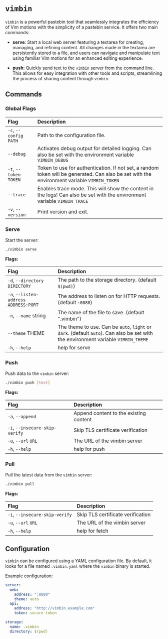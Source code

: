 # `vimbin`

`vimbin` is a powerful pastebin tool that seamlessly integrates the efficiency of Vim motions with the simplicity of a pastebin service. It offers two main commands:

- **serve**: Start a local web server featuring a textarea for creating, managing, and refining content. All changes made in the textarea are persistently stored to a file, and users can navigate and manipulate text using familiar Vim motions for an enhanced editing experience.

- **push**: Quickly send text to the `vimbin` server from the command line. This allows for easy integration with other tools and scripts, streamlining the process of sharing content through `vimbin`.

## Commands

### Global Flags

| Flag                    | Description                                                                                                                                 |
| :---------------------- | :------------------------------------------------------------------------------------------------------------------------------------------ |
| `-c`, `--config` `PATH` | Path to the configuration file.                                                                                                             |
| `--debug`               | Activates debug output for detailed logging. Can also be set with the environment variable `VIMBIN_DEBUG`                                   |
| `-t`, `--token` `TOKEN` | Token to use for authentication. If not set, a random token will be generated. Can also be set with the environment variable `VIMBIN_TOKEN` |
| `--trace`               | Enables trace mode. This will show the content in the logs! Can also be set with the environment variable `VIMBIN_TRACE`                    |
| `-v`, `--version`       | Print version and exit.                                                                                                                     |

### Serve

Start the server:

```bash
./vimbin serve
```

**Flags:**

| Flag                                    | Description                                                                                                                        |
| :-------------------------------------- | :--------------------------------------------------------------------------------------------------------------------------------- |
| `-d`, `--directory` `DIRECTORY`         | The path to the storage directory. (default `$(pwd)`)                                                                              |
| `-a`, `--listen-address` `ADDRESS:PORT` | The address to listen on for HTTP requests. (default `:8080`)                                                                      |
| `-n`, `--name` string                   | The name of the file to save. (default ".vimbin")                                                                                  |
| `--theme` THEME                         | The theme to use. Can be `auto`, `light` or `dark`. (default `auto`). Can also be set with the environment variable `VIMBIN_THEME` |
| `-h`, `--help`                          | help for serve                                                                                                                     |

### Push

Push data to the `vimbin` server:

```bash
./vimbin push [text]
```

**Flags:**

| Flag                           | Description                            |
| :----------------------------- | :------------------------------------- |
| `-a`, `--append`               | Append content to the existing content |
| `-i`, `--insecure-skip-verify` | Skip TLS certificate verification      |
| `-u`, `--url` `URL`            | The URL of the vimbin server           |
| `-h`, `--help`                 | help for push                          |

### Pull

Pull the latest data from the `vimbin` server:

```bash
./vimbin pull
```

**Flags:**

| Flag                           | Description                       |
| :----------------------------- | :-------------------------------- |
| `-i`, `--insecure-skip-verify` | Skip TLS certificate verification |
| `-u`, `--url` `URL`            | The URL of the vimbin server      |
| `-h`, `--help`                 | help for fetch                    |

## Configuration

`vimbin` can be configured using a YAML configuration file. By default, it looks for a file named `.vimbin.yaml` where the `vimbin` binary is started.

Example configuration:

```yaml
server:
  web:
    address: ":8080"
    theme: auto
  api:
    address: "http://vimbin.example.com"
    token: secure token

storage:
  name: .vimbin
  directory: $(pwd)
```
